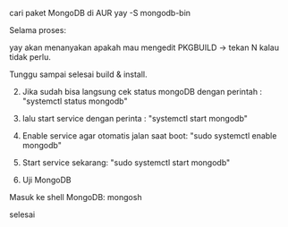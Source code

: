 cari paket MongoDB di AUR
yay -S mongodb-bin

Selama proses:

yay akan menanyakan apakah mau mengedit PKGBUILD → tekan N kalau tidak perlu.

Tunggu sampai selesai build & install.

2. Jika sudah bisa langsung cek status mongoDB
dengan perintah : "systemctl status mongodb"
3. lalu start service dengan perinta : "systemctl start mongodb"

4. Enable service agar otomatis jalan saat boot: "sudo systemctl enable mongodb"

5. Start service sekarang: "sudo systemctl start mongodb"

6. Uji MongoDB

Masuk ke shell MongoDB: mongosh

selesai
